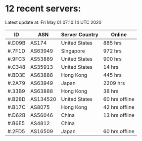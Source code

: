 # 12 recent servers:

Latest update at: Fri May 01 07:10:14 UTC 2020

| ID | ASN | Server Country | Online |
| -- | --- | -------------- | ------ |
| #.D09B | AS174 | United States | 885 hrs |
| #.7F1D | AS63949 | Singapore | 972 hrs |
| #.9FC3 | AS53889 | United States | 900 hrs |
| #.C348 | AS35913 | United States | 14 hrs |
| #.BD3E | AS63888 | Hong Kong | 445 hrs |
| #.2A79 | AS63949 | Japan | 2209 hrs |
| #.33B9 | AS63888 | Hong Kong | 38 hrs |
| #.B28D | AS134520 | United States | 60 hrs offline |
| #.B17C | AS8075 | Hong Kong | 42 hrs offline |
| #.D62B | AS56046 | China | 13 hrs offline |
| #.B6E5 | AS4812 | China | |
| #.2FD5 | AS16509 | Japan | 60 hrs offline |

